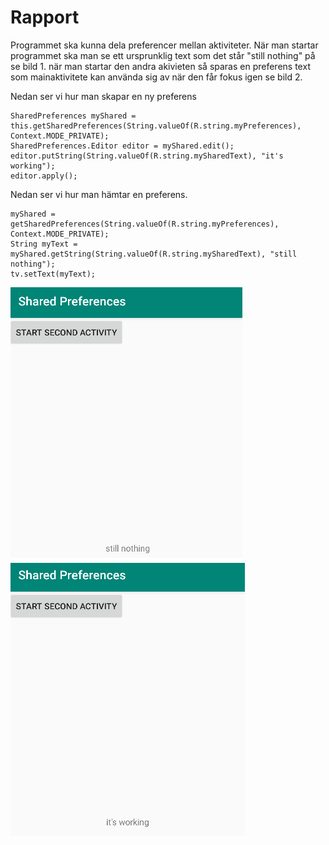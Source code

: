 
# Rapport

Programmet ska kunna dela preferencer mellan aktiviteter. När man startar programmet
ska man se ett ursprunklig text som det står "still nothing" på se bild 1.
när man startar den andra akivieten så sparas en preferens text som mainaktivitete kan använda 
sig av när den får fokus igen se bild 2.

Nedan ser vi hur man skapar en ny preferens
```
SharedPreferences myShared = this.getSharedPreferences(String.valueOf(R.string.myPreferences), Context.MODE_PRIVATE);
SharedPreferences.Editor editor = myShared.edit();
editor.putString(String.valueOf(R.string.mySharedText), "it's working");
editor.apply();
```

Nedan ser vi hur man hämtar en preferens.
```
myShared = getSharedPreferences(String.valueOf(R.string.myPreferences), Context.MODE_PRIVATE);
String myText = myShared.getString(String.valueOf(R.string.mySharedText), "still nothing");
tv.setText(myText);
```

![](ss1.png)
![](ss2.png)